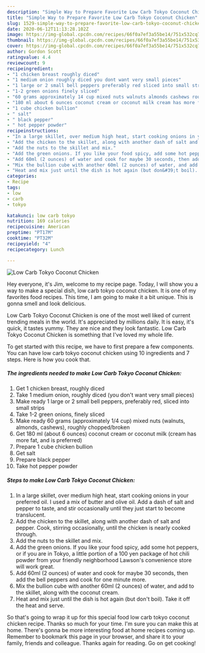 ```yaml
---
description: "Simple Way to Prepare Favorite Low Carb Tokyo Coconut Chicken"
title: "Simple Way to Prepare Favorite Low Carb Tokyo Coconut Chicken"
slug: 1529-simple-way-to-prepare-favorite-low-carb-tokyo-coconut-chicken
date: 2020-06-12T11:13:28.102Z
image: https://img-global.cpcdn.com/recipes/66f0a7ef3a55be14/751x532cq70/low-carb-tokyo-coconut-chicken-recipe-main-photo.jpg
thumbnail: https://img-global.cpcdn.com/recipes/66f0a7ef3a55be14/751x532cq70/low-carb-tokyo-coconut-chicken-recipe-main-photo.jpg
cover: https://img-global.cpcdn.com/recipes/66f0a7ef3a55be14/751x532cq70/low-carb-tokyo-coconut-chicken-recipe-main-photo.jpg
author: Gordon Scott
ratingvalue: 4.4
reviewcount: 9
recipeingredient:
- "1 chicken breast roughly diced"
- "1 medium onion roughly diced you dont want very small pieces"
- "1 large or 2 small bell peppers preferably red sliced into small strips"
- "1-2 green onions finely sliced"
- "60 grams approximately 14 cup mixed nuts walnuts almonds cashews roughly choppedbroken"
- "180 ml about 6 ounces coconut cream or coconut milk cream has more fat and is preferred"
- "1 cube chicken bullion"
- " salt"
- " black pepper"
- " hot pepper powder"
recipeinstructions:
- "In a large skillet, over medium high heat, start cooking onions in your preferred oil. I used a mix of butter and olive oil. Add a dash of salt and pepper to taste, and stir occasionally until they just start to become translucent."
- "Add the chicken to the skillet, along with another dash of salt and pepper. Cook, stirring occasionally, until the chicken is nearly cooked through."
- "Add the nuts to the skillet and mix."
- "Add the green onions. If you like your food spicy, add some hot peppers, or if you are in Tokyo, a little portion of a 100 yen package of hot chili powder from your friendly neighborhood Lawson&#39;s convenience store will work great."
- "Add 60ml (2 ounces) of water and cook for maybe 30 seconds, then add the bell peppers and cook for one minute more."
- "Mix the bullion cube with another 60ml (2 ounces) of water, and add to the skillet, along with the coconut cream."
- "Heat and mix just until the dish is hot again (but don&#39;t boil). Take it off the heat and serve."
categories:
- Recipe
tags:
- low
- carb
- tokyo

katakunci: low carb tokyo 
nutrition: 169 calories
recipecuisine: American
preptime: "PT17M"
cooktime: "PT32M"
recipeyield: "4"
recipecategory: Lunch

---
```



![Low Carb Tokyo Coconut Chicken](https://img-global.cpcdn.com/recipes/66f0a7ef3a55be14/751x532cq70/low-carb-tokyo-coconut-chicken-recipe-main-photo.jpg)

Hey everyone, it's Jim, welcome to my recipe page. Today, I will show you a way to make a special dish, low carb tokyo coconut chicken. It is one of my favorites food recipes. This time, I am going to make it a bit unique. This is gonna smell and look delicious.

Low Carb Tokyo Coconut Chicken is one of the most well liked of current trending meals in the world. It's appreciated by millions daily. It is easy, it's quick, it tastes yummy. They are nice and they look fantastic. Low Carb Tokyo Coconut Chicken is something that I've loved my whole life.




To get started with this recipe, we have to first prepare a few components. You can have low carb tokyo coconut chicken using 10 ingredients and 7 steps. Here is how you cook that.

<!--inarticleads1-->

##### The ingredients needed to make Low Carb Tokyo Coconut Chicken:

1. Get 1 chicken breast, roughly diced
1. Take 1 medium onion, roughly diced (you don&#39;t want very small pieces)
1. Make ready 1 large or 2 small bell peppers, preferably red, sliced into small strips
1. Take 1-2 green onions, finely sliced
1. Make ready 60 grams (approximately 1/4 cup) mixed nuts (walnuts, almonds, cashews), roughly chopped/broken
1. Get 180 ml (about 6 ounces) coconut cream or coconut milk (cream has more fat, and is preferred)
1. Prepare 1 cube chicken bullion
1. Get  salt
1. Prepare  black pepper
1. Take  hot pepper powder




<!--inarticleads2-->

##### Steps to make Low Carb Tokyo Coconut Chicken:

1. In a large skillet, over medium high heat, start cooking onions in your preferred oil. I used a mix of butter and olive oil. Add a dash of salt and pepper to taste, and stir occasionally until they just start to become translucent.
1. Add the chicken to the skillet, along with another dash of salt and pepper. Cook, stirring occasionally, until the chicken is nearly cooked through.
1. Add the nuts to the skillet and mix.
1. Add the green onions. If you like your food spicy, add some hot peppers, or if you are in Tokyo, a little portion of a 100 yen package of hot chili powder from your friendly neighborhood Lawson&#39;s convenience store will work great.
1. Add 60ml (2 ounces) of water and cook for maybe 30 seconds, then add the bell peppers and cook for one minute more.
1. Mix the bullion cube with another 60ml (2 ounces) of water, and add to the skillet, along with the coconut cream.
1. Heat and mix just until the dish is hot again (but don&#39;t boil). Take it off the heat and serve.




So that's going to wrap it up for this special food low carb tokyo coconut chicken recipe. Thanks so much for your time. I'm sure you can make this at home. There's gonna be more interesting food at home recipes coming up. Remember to bookmark this page in your browser, and share it to your family, friends and colleague. Thanks again for reading. Go on get cooking!
